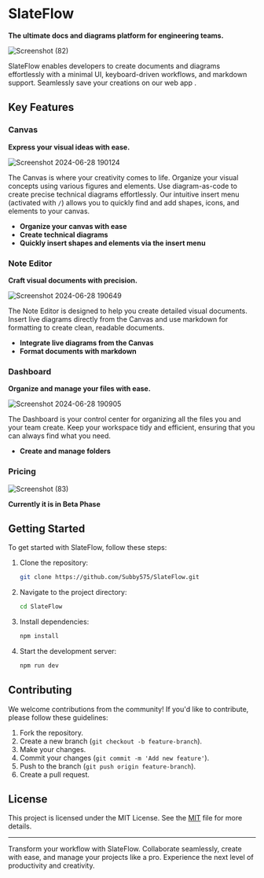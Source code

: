 # SlateFlow

**The ultimate docs and diagrams platform for engineering teams.**


![Screenshot (82)](https://github.com/Subby575/SlateFlow/assets/114326247/4c3c6dea-e850-4764-84c2-cedda0a8d113)

SlateFlow enables developers to create documents and diagrams effortlessly with a minimal UI, keyboard-driven workflows, and markdown support. Seamlessly save your creations on our web app .

## Key Features

### Canvas
**Express your visual ideas with ease.**


![Screenshot 2024-06-28 190124](https://github.com/Subby575/SlateFlow/assets/114326247/da698274-6f79-4b87-bd89-fdbf9a62a38c)


The Canvas is where your creativity comes to life. Organize your visual concepts using various figures and elements. Use diagram-as-code to create precise technical diagrams effortlessly. Our intuitive insert menu (activated with `/`) allows you to quickly find and add shapes, icons, and elements to your canvas.

- **Organize your canvas with ease**
- **Create technical diagrams**
- **Quickly insert shapes and elements via the insert menu**

### Note Editor
**Craft visual documents with precision.**


![Screenshot 2024-06-28 190649](https://github.com/Subby575/SlateFlow/assets/114326247/0381f1a3-da00-48ae-9413-ea11e0300ff0)


The Note Editor is designed to help you create detailed visual documents. Insert live diagrams directly from the Canvas and use markdown for formatting to create clean, readable documents.

- **Integrate live diagrams from the Canvas**
- **Format documents with markdown**

### Dashboard
**Organize and manage your files with ease.**

![Screenshot 2024-06-28 190905](https://github.com/Subby575/SlateFlow/assets/114326247/871e9255-9fd3-4280-a158-da2e4d2b1426)

The Dashboard is your control center for organizing all the files you and your team create. Keep your workspace tidy and efficient, ensuring that you can always find what you need.

- **Create and manage folders**


### Pricing


![Screenshot (83)](https://github.com/Subby575/SlateFlow/assets/114326247/846b2e7f-33e7-42e6-9d0e-bd40d82d7ab5)


**Currently it is in Beta Phase**

## Getting Started

To get started with SlateFlow, follow these steps:

1. Clone the repository:
   ```bash
   git clone https://github.com/Subby575/SlateFlow.git
   ```
2. Navigate to the project directory:
   ```bash
   cd SlateFlow
   ```
3. Install dependencies:
   ```bash
   npm install
   ```
4. Start the development server:
   ```bash
   npm run dev
   ```

## Contributing

We welcome contributions from the community! If you'd like to contribute, please follow these guidelines:

1. Fork the repository.
2. Create a new branch (`git checkout -b feature-branch`).
3. Make your changes.
4. Commit your changes (`git commit -m 'Add new feature'`).
5. Push to the branch (`git push origin feature-branch`).
6. Create a pull request.

## License

This project is licensed under the MIT License. See the [MIT](LICENSE) file for more details.

---

Transform your workflow with SlateFlow. Collaborate seamlessly, create with ease, and manage your projects like a pro. Experience the next level of productivity and creativity.
